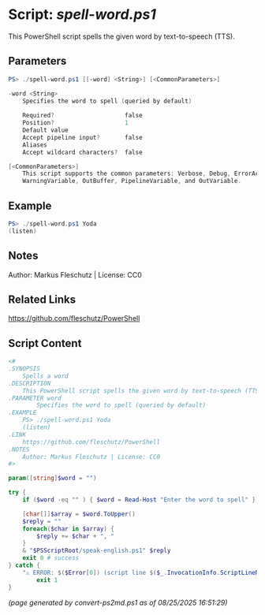 Script: *spell-word.ps1*
========================

This PowerShell script spells the given word by text-to-speech (TTS).

Parameters
----------
```powershell
PS> ./spell-word.ps1 [[-word] <String>] [<CommonParameters>]

-word <String>
    Specifies the word to spell (queried by default)
    
    Required?                    false
    Position?                    1
    Default value                
    Accept pipeline input?       false
    Aliases                      
    Accept wildcard characters?  false

[<CommonParameters>]
    This script supports the common parameters: Verbose, Debug, ErrorAction, ErrorVariable, WarningAction, 
    WarningVariable, OutBuffer, PipelineVariable, and OutVariable.
```

Example
-------
```powershell
PS> ./spell-word.ps1 Yoda
(listen)

```

Notes
-----
Author: Markus Fleschutz | License: CC0

Related Links
-------------
https://github.com/fleschutz/PowerShell

Script Content
--------------
```powershell
<#
.SYNOPSIS
	Spells a word
.DESCRIPTION
	This PowerShell script spells the given word by text-to-speech (TTS).
.PARAMETER word
        Specifies the word to spell (queried by default)
.EXAMPLE
	PS> ./spell-word.ps1 Yoda
	(listen)
.LINK
	https://github.com/fleschutz/PowerShell
.NOTES
	Author: Markus Fleschutz | License: CC0
#>

param([string]$word = "")

try {
	if ($word -eq "" ) { $word = Read-Host "Enter the word to spell" }

	[char[]]$array = $word.ToUpper()
	$reply = ""
	foreach($char in $array) {
		$reply += $char + ", "
	}
	& "$PSScriptRoot/speak-english.ps1" $reply
	exit 0 # success
} catch {
	"⚠️ ERROR: $($Error[0]) (script line $($_.InvocationInfo.ScriptLineNumber))"
        exit 1
}
```

*(page generated by convert-ps2md.ps1 as of 08/25/2025 16:51:29)*
